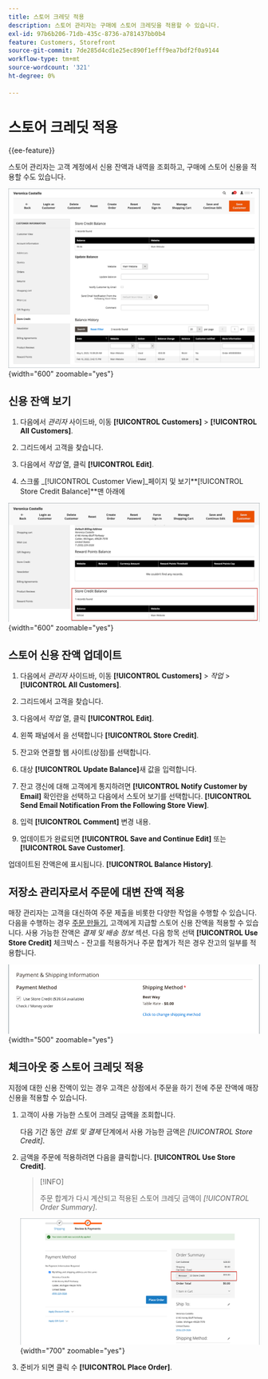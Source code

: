 ```yaml
---
title: 스토어 크레딧 적용
description: 스토어 관리자는 구매에 스토어 크레딧을 적용할 수 있습니다.
exl-id: 97b6b206-71db-435c-8736-a781437bb0b4
feature: Customers, Storefront
source-git-commit: 7de285d4cd1e25ec890f1efff9ea7bdf2f0a9144
workflow-type: tm+mt
source-wordcount: '321'
ht-degree: 0%

---
```


# 스토어 크레딧 적용

{{ee-feature}}

스토어 관리자는 고객 계정에서 신용 잔액과 내역을 조회하고, 구매에 스토어 신용을 적용할 수도 있습니다.

![고객 신용 잔액 및 내역](assets/store-credit-balance-history.png){width="600" zoomable="yes"}

## 신용 잔액 보기

1. 다음에서 _관리자_ 사이드바, 이동 **[!UICONTROL Customers]** > **[!UICONTROL All Customers]**.

1. 그리드에서 고객을 찾습니다.

1. 다음에서 _작업_ 열, 클릭 **[!UICONTROL Edit]**.

1. 스크롤 _[!UICONTROL Customer View]_페이지 및 보기&#x200B;**[!UICONTROL Store Credit Balance]**맨 아래에

![신용 잔액 저장](assets/store-credit-balance.png){width="600" zoomable="yes"}

## 스토어 신용 잔액 업데이트

1. 다음에서 _관리자_ 사이드바, 이동 **[!UICONTROL Customers]** > _작업_ > **[!UICONTROL All Customers]**.

1. 그리드에서 고객을 찾습니다.

1. 다음에서 _작업_ 열, 클릭 **[!UICONTROL Edit]**.

1. 왼쪽 패널에서 을 선택합니다 **[!UICONTROL Store Credit]**.

1. 잔고와 연결할 웹 사이트(상점)를 선택합니다.

1. 대상 **[!UICONTROL Update Balance]**&#x200B;새 값을 입력합니다.

1. 잔고 갱신에 대해 고객에게 통지하려면 **[!UICONTROL Notify Customer by Email]** 확인란을 선택하고 다음에서 스토어 보기를 선택합니다. **[!UICONTROL Send Email Notification From the Following Store View]**.

1. 입력 **[!UICONTROL Comment]** 변경 내용.

1. 업데이트가 완료되면 **[!UICONTROL Save and Continue Edit]** 또는 **[!UICONTROL Save Customer]**.

업데이트된 잔액은에 표시됩니다. **[!UICONTROL Balance History]**.

## 저장소 관리자로서 주문에 대변 잔액 적용

매장 관리자는 고객을 대신하여 주문 제출을 비롯한 다양한 작업을 수행할 수 있습니다. 다음을 수행하는 경우 [주문 만들기](../stores-purchase/customer-account-create-order.md), 고객에게 지급할 스토어 신용 잔액을 적용할 수 있습니다. 사용 가능한 잔액은 _결제 및 배송 정보_ 섹션. 다음 항목 선택 **[!UICONTROL Use Store Credit]** 체크박스 - 잔고를 적용하거나 주문 합계가 적은 경우 잔고의 일부를 적용합니다.

![주문에 스토어 크레딧 잔액 적용](assets/store-credit-apply.png){width="500" zoomable="yes"}

## 체크아웃 중 스토어 크레딧 적용

지점에 대한 신용 잔액이 있는 경우 고객은 상점에서 주문을 하기 전에 주문 잔액에 매장 신용을 적용할 수 있습니다.

1. 고객이 사용 가능한 스토어 크레딧 금액을 조회합니다.

   다음 기간 동안 _검토 및 결제_ 단계에서 사용 가능한 금액은 _[!UICONTROL Store Credit]_.

1. 금액을 주문에 적용하려면 다음을 클릭합니다. **[!UICONTROL Use Store Credit]**.

   >[!INFO]
   >
   >주문 합계가 다시 계산되고 적용된 스토어 크레딧 금액이 _[!UICONTROL Order Summary]_.

   ![주문에 적용된 크레딧 잔고 저장](assets/store-credit-checkout.png){width="700" zoomable="yes"}

1. 준비가 되면 클릭 수 **[!UICONTROL Place Order]**.
